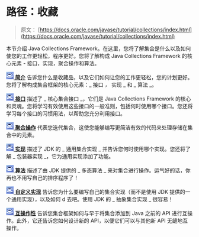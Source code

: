 # 路径：收藏

> 原文： [https://docs.oracle.com/javase/tutorial/collections/index.html](https://docs.oracle.com/javase/tutorial/collections/index.html)

本节介绍 Java Collections Framework。在这里，您将了解集合是什么以及如何使您的工作更轻松，程序更好。您将了解构成 Java Collections Framework 的核心元素 - 接口，实现，聚合操作和算法。

[![trail icon](img/0689397fa9cc4e369d63fc92b3bb6f38.jpg) **简介**](intro/index.html) 告诉您什么是收藏品，以及它们如何让您的工作更轻松，您的计划更好。您将了解构成集合框架的核心元素：_ 接口 _，_ 实现 _ 和 _ 算法 _。

[![trail icon](img/0689397fa9cc4e369d63fc92b3bb6f38.jpg) **接口**](interfaces/index.html) 描述了 _ 核心集合接口 _，它们是 Java Collections Framework 的核心和灵魂。您将学习有效使用这些接口的一般准则，包括何时使用哪个接口。您还将学习每个接口的习惯用法，以帮助您充分利用接口。

[![trail icon](img/0689397fa9cc4e369d63fc92b3bb6f38.jpg) **聚合操作**](streams/index.html) 代表您迭代集合，这使您能够编写更简洁有效的代码来处理存储在集合中的元素。

[![trail icon](img/0689397fa9cc4e369d63fc92b3bb6f38.jpg) **实现**](implementations/index.html) 描述了 JDK 的 _ 通用集合实现 _ 并告诉您何时使用哪个实现。您还将了解 _ 包装器实现 _，它为通用实现添加了功能。

[![trail icon](img/0689397fa9cc4e369d63fc92b3bb6f38.jpg) **算法**](algorithms/index.html) 描述了由 JDK 提供的 _ 多态算法 _ 来对集合进行操作。运气好的话，你再也不用写自己的排序程序了！

[![trail icon](img/0689397fa9cc4e369d63fc92b3bb6f38.jpg) **自定义实现**](custom-implementations/index.html) 告诉您为什么要编写自己的集合实现（而不是使用 JDK 提供的一个通用实现），以及如何 d 去吧。使用 JDK 的 _ 抽象集合实现 _ 很容易！

[![trail icon](img/0689397fa9cc4e369d63fc92b3bb6f38.jpg) **互操作性**](interoperability/index.html) 告诉您集合框架如何与早于将集合添加到 Java 之前的 API 进行互操作。此外，它还告诉您如何设计新的 API，以便它们可以与其他新 API 无缝地互操作。